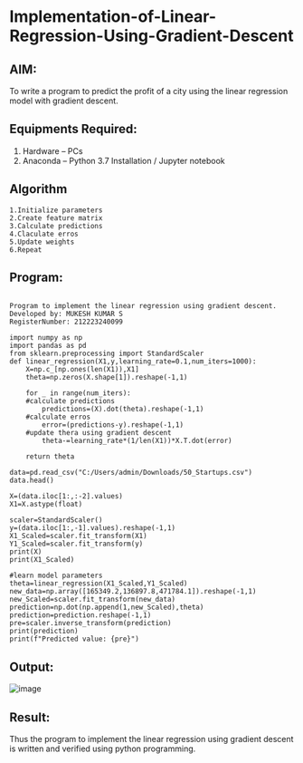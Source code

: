 # Implementation-of-Linear-Regression-Using-Gradient-Descent

## AIM:
To write a program to predict the profit of a city using the linear regression model with gradient descent.

## Equipments Required:
1. Hardware – PCs
2. Anaconda – Python 3.7 Installation / Jupyter notebook

## Algorithm
```
1.Initialize parameters
2.Create feature matrix
3.Calculate predictions
4.Claculate erros
5.Update weights
6.Repeat
```

## Program:
```

Program to implement the linear regression using gradient descent.
Developed by: MUKESH KUMAR S
RegisterNumber: 212223240099

```
```
import numpy as np
import pandas as pd
from sklearn.preprocessing import StandardScaler
def linear_regression(X1,y,learning_rate=0.1,num_iters=1000):
    X=np.c_[np.ones(len(X1)),X1]
    theta=np.zeros(X.shape[1]).reshape(-1,1)

    for _ in range(num_iters):
    #calculate predictions
        predictions=(X).dot(theta).reshape(-1,1)
    #calculate erros
        error=(predictions-y).reshape(-1,1)
    #update thera using gradient descent
        theta-=learning_rate*(1/len(X1))*X.T.dot(error) 
    
    return theta

data=pd.read_csv("C:/Users/admin/Downloads/50_Startups.csv")
data.head()

X=(data.iloc[1:,:-2].values)
X1=X.astype(float)

scaler=StandardScaler()
y=(data.iloc[1:,-1].values).reshape(-1,1)
X1_Scaled=scaler.fit_transform(X1)
Y1_Scaled=scaler.fit_transform(y)
print(X)
print(X1_Scaled)

#learn model parameters
theta=linear_regression(X1_Scaled,Y1_Scaled)
new_data=np.array([165349.2,136897.8,471784.1]).reshape(-1,1)
new_Scaled=scaler.fit_transform(new_data)
prediction=np.dot(np.append(1,new_Scaled),theta)
prediction=prediction.reshape(-1,1)
pre=scaler.inverse_transform(prediction)
print(prediction)
print(f"Predicted value: {pre}")
```
## Output:
![image](https://github.com/user-attachments/assets/8890fe01-d272-4266-888f-1e922bcedb26)



## Result:
Thus the program to implement the linear regression using gradient descent is written and verified using python programming.

